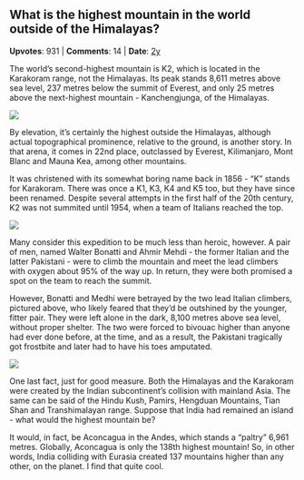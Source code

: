 ## What is the highest mountain in the world outside of the Himalayas?
    
**Upvotes**: 931 | **Comments**: 14 | **Date**: [2y](https://www.quora.com/What-is-the-highest-mountain-in-the-world-outside-of-the-Himalayas/answer/Gary-Meaney)

The world’s second-highest mountain is K2, which is located in the Karakoram range, not the Himalayas. Its peak stands 8,611 metres above sea level, 237 metres below the summit of Everest, and only 25 metres above the next-highest mountain - Kanchengjunga, of the Himalayas.

![](https://qph.fs.quoracdn.net/main-qimg-2e917cb3c72bdb28ec2b5c45860b51a4-lq)

By elevation, it’s certainly the highest outside the Himalayas, although actual topographical prominence, relative to the ground, is another story. In that arena, it comes in 22nd place, outclassed by Everest, Kilimanjaro, Mont Blanc and Mauna Kea, among other mountains.

It was christened with its somewhat boring name back in 1856 - “K” stands for Karakoram. There was once a K1, K3, K4 and K5 too, but they have since been renamed. Despite several attempts in the first half of the 20th century, K2 was not summited until 1954, when a team of Italians reached the top.

![](https://qph.fs.quoracdn.net/main-qimg-d43f9d6cffe8885a5b3304d37358827d-lq)

Many consider this expedition to be much less than heroic, however. A pair of men, named Walter Bonatti and Ahmir Mehdi - the former Italian and the latter Pakistani - were to climb the mountain and meet the lead climbers with oxygen about 95% of the way up. In return, they were both promised a spot on the team to reach the summit.

However, Bonatti and Medhi were betrayed by the two lead Italian climbers, pictured above, who likely feared that they’d be outshined by the younger, fitter pair. They were left alone in the dark, 8,100 metres above sea level, without proper shelter. The two were forced to bivouac higher than anyone had ever done before, at the time, and as a result, the Pakistani tragically got frostbite and later had to have his toes amputated.

![](https://qph.fs.quoracdn.net/main-qimg-1c4b0b06a6a95893770a739daf6dbcf9-lq)

One last fact, just for good measure. Both the Himalayas and the Karakoram were created by the Indian subcontinent’s collision with mainland Asia. The same can be said of the Hindu Kush, Pamirs, Hengduan Mountains, Tian Shan and Transhimalayan range. Suppose that India had remained an island - what would the highest mountain be?

It would, in fact, be Aconcagua in the Andes, which stands a “paltry” 6,961 metres. Globally, Aconcagua is only the 138th highest mountain! So, in other words, India colliding with Eurasia created 137 mountains higher than any other, on the planet. I find that quite cool.

